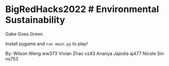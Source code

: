 # BigRedHacks2022 # Environmental Sustainability 
Gabe Goes Green 

Install pygame and
`run main.py` to play!


By:
Wilson Weng ww373
Vivian Zhao vz43
Ananya Jajodia aj477
Nicole Sin ns753
